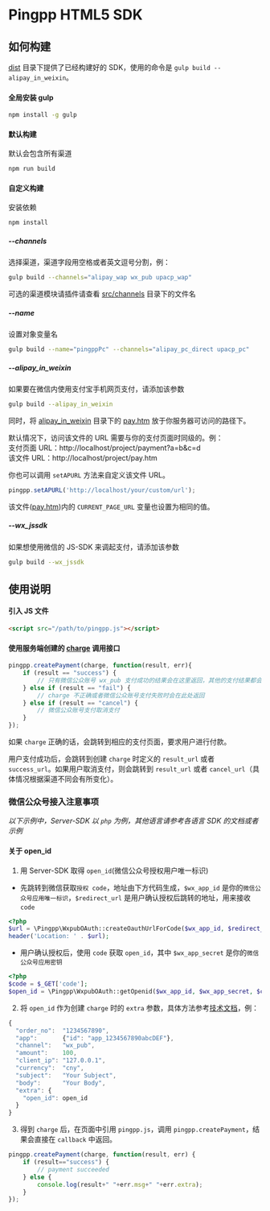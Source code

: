 # Pingpp HTML5 SDK

## 如何构建
[dist](/dist) 目录下提供了已经构建好的 SDK，使用的命令是 `gulp build --alipay_in_weixin`。

#### 全局安装 gulp
``` bash
npm install -g gulp
```
#### 默认构建
默认会包含所有渠道
``` bash
npm run build
```

#### 自定义构建
安装依赖
``` bash
npm install
```
##### --channels
选择渠道，渠道字段用空格或者英文逗号分割，例：
``` bash
gulp build --channels="alipay_wap wx_pub upacp_wap"
```
可选的渠道模块请插件请查看 [src/channels](/src/channels) 目录下的文件名

##### --name
设置对象变量名
``` bash
gulp build --name="pingppPc" --channels="alipay_pc_direct upacp_pc"
```

##### --alipay_in_weixin
如果要在微信内使用支付宝手机网页支付，请添加该参数
``` bash
gulp build --alipay_in_weixin
```
同时，将 [alipay_in_weixin](/alipay_in_weixin) 目录下的 [pay.htm](/alipay_in_weixin/pay.htm) 放于你服务器可访问的路径下。

默认情况下，访问该文件的 URL 需要与你的支付页面时同级的。例：  
支付页面 URL：http://localhost/project/payment?a=b&c=d  
该文件 URL：http://localhost/project/pay.htm

你也可以调用 `setAPURL` 方法来自定义该文件 URL。
``` js
pingpp.setAPURL('http://localhost/your/custom/url');
```
该文件([pay.htm](/alipay_in_weixin/pay.htm))内的 `CURRENT_PAGE_URL` 变量也设置为相同的值。

##### --wx_jssdk
如果想使用微信的 JS-SDK 来调起支付，请添加该参数
``` bash
gulp build --wx_jssdk
```

## 使用说明
#### 引入 JS 文件
``` html
<script src="/path/to/pingpp.js"></script>
```

#### 使用服务端创建的 [charge](https://www.pingxx.com/docs/overview) 调用接口
``` javascript
pingpp.createPayment(charge, function(result, err){
    if (result == "success") {
        // 只有微信公众账号 wx_pub 支付成功的结果会在这里返回，其他的支付结果都会跳转到 extra 中对应的 URL。
    } else if (result == "fail") {
        // charge 不正确或者微信公众账号支付失败时会在此处返回
    } else if (result == "cancel") {
        // 微信公众账号支付取消支付
    }
});
```
如果 `charge` 正确的话，会跳转到相应的支付页面，要求用户进行付款。

用户支付成功后，会跳转到创建 `charge` 时定义的 `result_url` 或者 `success_url`。如果用户取消支付，则会跳转到 `result_url` 或者 `cancel_url`（具体情况根据渠道不同会有所变化）。

### 微信公众号接入注意事项
_以下示例中，Server-SDK 以 `php` 为例，其他语言请参考各语言 SDK 的文档或者示例_
#### 关于 open_id
1. 用 Server-SDK 取得 `open_id`(微信公众号授权用户唯一标识)
  - 先跳转到微信获取`授权 code`，地址由下方代码生成，`$wx_app_id` 是你的`微信公众号应用唯一标识`，`$redirect_url` 是用户确认授权后跳转的地址，用来接收 `code`

  ```php
  <?php
  $url = \Pingpp\WxpubOAuth::createOauthUrlForCode($wx_app_id, $redirect_url);
  header('Location: ' . $url);
  ```
  - 用户确认授权后，使用 `code` 获取 `open_id`，其中 `$wx_app_secret` 是你的`微信公众号应用密钥`

  ```php
  <?php
  $code = $_GET['code'];
  $open_id = \Pingpp\WxpubOAuth::getOpenid($wx_app_id, $wx_app_secret, $code);
  ```
2. 将 `open_id` 作为创建 `charge` 时的 `extra` 参数，具体方法参考[技术文档](https://pingxx.com/document/api/#api-c-new)，例：

  ```js
  {
    "order_no":  "1234567890",
    "app":       {"id": "app_1234567890abcDEF"},
    "channel":   "wx_pub",
    "amount":    100,
    "client_ip": "127.0.0.1",
    "currency":  "cny",
    "subject":   "Your Subject",
    "body":      "Your Body",
    "extra": {
      "open_id": open_id
    }
  }
  ```
3. 得到 `charge` 后，在页面中引用 `pingpp.js`，调用 `pingpp.createPayment`，结果会直接在 `callback` 中返回。

  ```js
  pingpp.createPayment(charge, function(result, err) {
      if (result=="success") {
          // payment succeeded
      } else {
          console.log(result+" "+err.msg+" "+err.extra);
      }
  });
  ```
